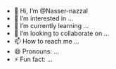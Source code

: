 - 👋 Hi, I’m @Nasser-nazzal
- 👀 I’m interested in ...
- 🌱 I’m currently learning ...
- 💞️ I’m looking to collaborate on ...
- 📫 How to reach me ...
- 😄 Pronouns: ...
- ⚡ Fun fact: ...

<!---
Nasser-nazzal/Nasser-nazzal is a ✨ special ✨ repository because its `README.md` (this file) appears on your GitHub profile.
You can click the Preview link to take a look at your changes.
--->
